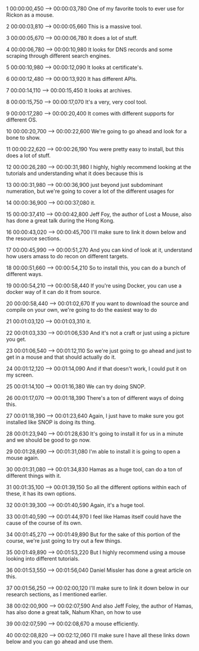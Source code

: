 

1
00:00:00,450 --> 00:00:03,780
One of my favorite tools to ever use for Rickon as a mouse.

2
00:00:03,810 --> 00:00:05,660
This is a massive tool.

3
00:00:05,670 --> 00:00:06,780
It does a lot of stuff.

4
00:00:06,780 --> 00:00:10,980
It looks for DNS records and some scraping through different search engines.

5
00:00:10,980 --> 00:00:12,090
It looks at certificate's.

6
00:00:12,480 --> 00:00:13,920
It has different APIs.

7
00:00:14,110 --> 00:00:15,450
It looks at archives.

8
00:00:15,750 --> 00:00:17,070
It's a very, very cool tool.

9
00:00:17,280 --> 00:00:20,400
It comes with different supports for different OS.

10
00:00:20,700 --> 00:00:22,600
We're going to go ahead and look for a bone to show.

11
00:00:22,620 --> 00:00:26,190
You were pretty easy to install, but this does a lot of stuff.

12
00:00:26,280 --> 00:00:31,980
I highly, highly recommend looking at the tutorials and understanding what it does because this is

13
00:00:31,980 --> 00:00:36,900
just beyond just subdominant numeration, but we're going to cover a lot of the different usages for

14
00:00:36,900 --> 00:00:37,080
it.

15
00:00:37,410 --> 00:00:42,800
Jeff Foy, the author of Lost a Mouse, also has done a great talk during the Hong Kong.

16
00:00:43,020 --> 00:00:45,700
I'll make sure to link it down below and the resource sections.

17
00:00:45,990 --> 00:00:51,270
And you can kind of look at it, understand how users amass to do recon on different targets.

18
00:00:51,660 --> 00:00:54,210
So to install this, you can do a bunch of different ways.

19
00:00:54,210 --> 00:00:58,440
If you're using Docker, you can use a docker way of it can do it from source.

20
00:00:58,440 --> 00:01:02,670
If you want to download the source and compile on your own, we're going to do the easiest way to do

21
00:01:03,120 --> 00:01:03,310
it.

22
00:01:03,330 --> 00:01:06,530
And it's not a craft or just using a picture you get.

23
00:01:06,540 --> 00:01:12,110
So we're just going to go ahead and just to get in a mouse and that should actually do it.

24
00:01:12,120 --> 00:01:14,090
And if that doesn't work, I could put it on my screen.

25
00:01:14,100 --> 00:01:16,380
We can try doing SNOP.

26
00:01:17,070 --> 00:01:18,390
There's a ton of different ways of doing this.

27
00:01:18,390 --> 00:01:23,640
Again, I just have to make sure you got installed like SNOP is doing its thing.

28
00:01:23,940 --> 00:01:28,630
It's going to install it for us in a minute and we should be good to go now.

29
00:01:28,690 --> 00:01:31,080
I'm able to install it is going to open a mouse again.

30
00:01:31,080 --> 00:01:34,830
Hamas as a huge tool, can do a ton of different things with it.

31
00:01:35,100 --> 00:01:39,150
So all the different options within each of these, it has its own options.

32
00:01:39,300 --> 00:01:40,590
Again, it's a huge tool.

33
00:01:40,590 --> 00:01:44,970
I feel like Hamas itself could have the cause of the course of its own.

34
00:01:45,270 --> 00:01:49,890
But for the sake of this portion of the course, we're just going to try out a few things.

35
00:01:49,890 --> 00:01:53,220
But I highly recommend using a mouse looking into different tutorials.

36
00:01:53,550 --> 00:01:56,040
Daniel Missler has done a great article on this.

37
00:01:56,250 --> 00:02:00,120
I'll make sure to link it down below in our research sections, as I mentioned earlier.

38
00:02:00,900 --> 00:02:07,590
And also Jeff Foley, the author of Hamas, has also done a great talk, Nahum Khan, on how to use

39
00:02:07,590 --> 00:02:08,670
a mouse efficiently.

40
00:02:08,820 --> 00:02:12,060
I'll make sure I have all these links down below and you can go ahead and use them.